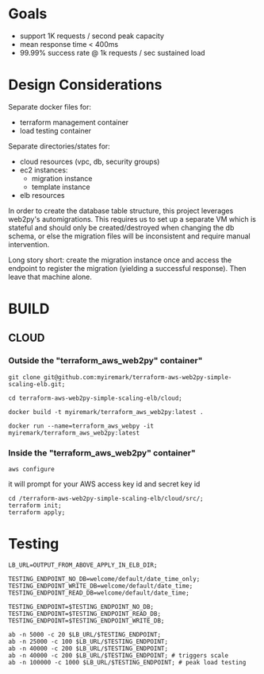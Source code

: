 # Goals

- support 1K requests / second peak capacity
- mean response time < 400ms
- 99.99% success rate @ 1k requests / sec sustained load

# Design Considerations

Separate docker files for:
- terraform management container
- load testing container

Separate directories/states for:
- cloud resources (vpc, db, security groups)
- ec2 instances:
  - migration instance
  - template instance
- elb resources

In order to create the database table structure, this project leverages web2py's automigrations.  This requires us to set up a separate VM which is stateful 
and should only be created/destroyed when changing the db schema, or else the migration files will be inconsistent and require manual intervention.

Long story short: create the migration instance once and access the endpoint to register the migration (yielding a successful response).  Then leave that machine alone.

# BUILD

## CLOUD

### Outside the "terraform_aws_web2py" container"

```
git clone git@github.com:myiremark/terraform-aws-web2py-simple-scaling-elb.git;

cd terraform-aws-web2py-simple-scaling-elb/cloud;

docker build -t myiremark/terraform_aws_web2py:latest .

docker run --name=terraform_aws_webpy -it myiremark/terraform_aws_web2py:latest
```

### Inside the "terraform_aws_web2py" container"

```
aws configure
```

it will prompt for your AWS access key id and secret key id 

```
cd /terraform-aws-web2py-simple-scaling-elb/cloud/src/;
terraform init;
terraform apply;
```

# Testing

```
LB_URL=OUTPUT_FROM_ABOVE_APPLY_IN_ELB_DIR;

TESTING_ENDPOINT_NO_DB=welcome/default/date_time_only;
TESTING_ENDPOINT_WRITE_DB=welcome/default/date_time;
TESTING_ENDPOINT_READ_DB=welcome/default/date_time;

TESTING_ENDPOINT=$TESTING_ENDPOINT_NO_DB;
TESTING_ENDPOINT=$TESTING_ENDPOINT_READ_DB;
TESTING_ENDPOINT=$TESTING_ENDPOINT_WRITE_DB;

ab -n 5000 -c 20 $LB_URL/$TESTING_ENDPOINT;
ab -n 25000 -c 100 $LB_URL/$TESTING_ENDPOINT;
ab -n 40000 -c 200 $LB_URL/$TESTING_ENDPOINT;
ab -n 40000 -c 200 $LB_URL/$TESTING_ENDPOINT; # triggers scale
ab -n 100000 -c 1000 $LB_URL/$TESTING_ENDPOINT; # peak load testing

```

